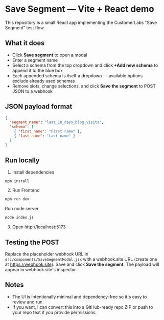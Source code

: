 # Save Segment — Vite + React demo

This repository is a small React app implementing the CustomerLabs "Save Segment" test flow.

## What it does
- Click **Save segment** to open a modal
- Enter a segment name
- Select a schema from the top dropdown and click **+Add new schema** to append it to the blue box
- Each appended schema is itself a dropdown — available options exclude already used schemas
- Remove slots, change selections, and click **Save the segment** to POST JSON to a webhook

## JSON payload format
```json
{
  "segment_name": "last_10_days_blog_visits",
  "schema": [
    { "first_name": "First name" },
    { "last_name": "Last name" }
  ]
}
```

## Run locally
1. Install dependencies

```bash
npm install
```

2. Run Frontend

```bash
npm run dev
```

Run node server

```bash
node index.js
```

3. Open http://localhost:5173

## Testing the POST
Replace the placeholder webhook URL in `src/components/SaveSegmentModal.jsx` with a webhook.site URL (create one at https://webhook.site). Save and click **Save the segment**. The payload will appear in webhook.site's inspector.

## Notes
- The UI is intentionally minimal and dependency-free so it's easy to review and run.
- If you want, I can convert this into a GitHub-ready repo ZIP or push to your repo text if you provide permissions.
